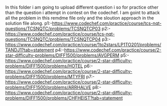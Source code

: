 In this folder i am going to upload different question i so for practice other than the question i attempt in contest on the codechef. I am goint to attack all the problem in this remdme file only and the sloution approach in the solution file along.
p1:-https://www.codechef.com/practice/course/tcs-nqt-questions/TCSNQTC/problems/TCSNQTCP03
p2:-https://www.codechef.com/practice/course/tcs-nqt-questions/TCSNQTC/problems/TCSNQTCP04
p3:- https://www.codechef.com/practice/course/1to2stars/LP1TO201/problems/TANDJ1?tab=statement
p4:-https://www.codechef.com/practice/course/2-star-difficulty-problems/DIFF1500/problems/AVGPERM
p5:-https://www.codechef.com/practice/course/2-star-difficulty-problems/DIFF1500/problems/HOTEL
p6:-https://www.codechef.com/practice/course/2-star-difficulty-problems/DIFF1500/problems/MTYFRI
p7:-https://www.codechef.com/practice/course/2-star-difficulty-problems/DIFF1500/problems/ARRHALVE
p8:-https://www.codechef.com/practice/course/2-star-difficulty-problems/DIFF1500/problems/CHFHEIST?tab=statement

